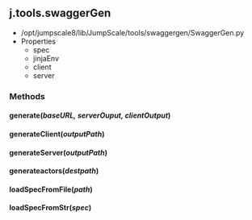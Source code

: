 <!-- toc -->
## j.tools.swaggerGen

- /opt/jumpscale8/lib/JumpScale/tools/swaggergen/SwaggerGen.py
- Properties
    - spec
    - jinjaEnv
    - client
    - server

### Methods

#### generate(*baseURL, serverOuput, clientOutput*) 

#### generateClient(*outputPath*) 

#### generateServer(*outputPath*) 

#### generateactors(*destpath*) 

#### loadSpecFromFile(*path*) 

#### loadSpecFromStr(*spec*) 


